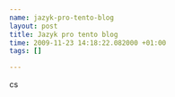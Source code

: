 ```yaml
--- 
name: jazyk-pro-tento-blog
layout: post
title: Jazyk pro tento blog
time: 2009-11-23 14:18:22.082000 +01:00
tags: []

---
```

cs
